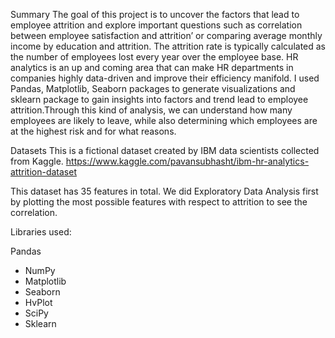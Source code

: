 Summary
The goal of this project is to uncover the factors that lead to employee attrition and explore important questions such as correlation between employee satisfaction and attrition’ or comparing average monthly income by education and attrition. The attrition rate is typically calculated as the number of employees lost every year over the employee base. HR analytics is an up and coming area that can make HR departments in companies highly data-driven and improve their efficiency manifold. I used Pandas, Matplotlib, Seaborn packages to generate visualizations and sklearn package to gain insights into factors and trend lead to employee attrition.Through this kind of analysis, we can understand how many employees are likely to leave, while also determining which employees are at the highest risk and for what reasons.

Datasets
This is a fictional dataset created by IBM data scientists collected from Kaggle. https://www.kaggle.com/pavansubhasht/ibm-hr-analytics-attrition-dataset

This dataset has 35 features in total. We did Exploratory Data Analysis first by plotting the most possible features with respect to attrition to see the correlation.

Libraries used:

Pandas
- NumPy
- Matplotlib
- Seaborn
- HvPlot
- SciPy
- Sklearn



